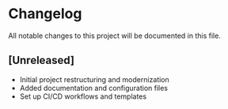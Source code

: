# Changelog

All notable changes to this project will be documented in this file.

## [Unreleased]
- Initial project restructuring and modernization
- Added documentation and configuration files
- Set up CI/CD workflows and templates
